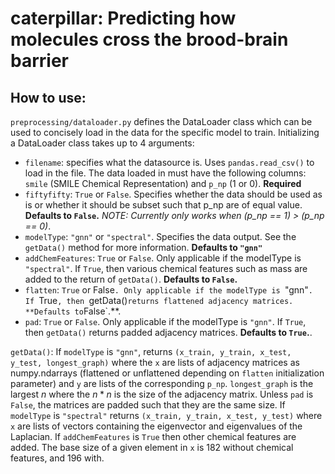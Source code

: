 # caterpillar: Predicting how molecules cross the brood-brain barrier

## How to use:
`preprocessing/dataloader.py` defines the DataLoader class which can be used to concisely load in the data for the specific model to train. Initializing a DataLoader class takes up to 4 arguments:

- `filename`: specifies what the datasource is. Uses `pandas.read_csv()` to load in the file. The data loaded in must have the following columns: `smile` (SMILE Chemical Representation) and `p_np` (1 or 0). **Required**
- `fiftyfifty`: `True` or `False`. Specifies whether the data should be used as is or whether it should be subset such that p_np are of equal value. **Defaults to `False`.** *NOTE: Currently only works when (p_np == 1) > (p_np == 0)*.
- `modelType`: `"gnn"` or `"spectral"`. Specifies the data output. See the `getData()` method for more information. **Defaults to `"gnn"`**
- `addChemFeatures`: `True` or `False`. Only applicable if the modelType is `"spectral"`. If `True`, then various chemical features such as mass are added to the return of `getData()`. **Defaults to `False`.**
- `flatten`: `True` or False`. Only applicable if the modelType is `"gnn"`. If `True`, then `getData()` returns flattened adjacency matrices. **Defaults to `False`.**.
- `pad`: `True` or `False`. Only applicable if the modelType is `"gnn"`. If `True`, then `getData()` returns padded adjacency matrices. **Defaults to `True`.**.

`getData()`:
If `modelType` is `"gnn"`, returns `(x_train, y_train, x_test, y_test, longest_graph)` where the `x` are lists of adjacency matrices as numpy.ndarrays (flattened or unflattened depending on `flatten` initialization parameter) and `y` are lists of the corresponding `p_np`. `longest_graph` is the largest $n$ where the $n*n$ is the size of the adjacency matrix. Unless `pad` is `False`, the matrices are padded such that they are the same size.
If `modelType` is `"spectral"` returns `(x_train, y_train, x_test, y_test)` where `x` are lists of vectors containing the eigenvector and eigenvalues of the Laplacian. If `addChemFeatures` is `True` then other chemical features are added. The base size of a given element in `x` is 182 without chemical features, and 196 with.
